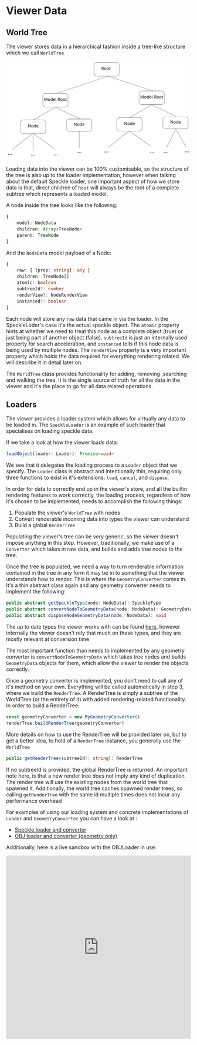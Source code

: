 # Viewer Data

## World Tree
The viewer stores data in a hierarchical fashion inside a tree-like structure which we call `WorldTree`

![Viewer Data](./img/tree.svg "Viewer Data")

Loading data into the viewer can be 100% customisable, so the structure of the tree is also up to the loader implementation, however when talking about the default Speckle loader, one important aspect of how we store data is that, direct children of `Root` will always be the root of a complete subtree which represents a loaded model.

A node inside the tree looks like the following:
```typescript
{
    model: NodeData
    children: Array<TreeNode>
    parent: TreeNode
}
```
And the `NodeData` model payload of a Node:
```typescript
{
    raw: { [prop: string]: any }
    children: TreeNode[]
    atomic: boolean
    subtreeId?: number
    renderView?: NodeRenderView
    instanced?: boolean
}
```
Each node will store any `raw` data that came in via the loader. In the SpeckleLoder's case it's the actual speckle object. The `atomic` property hints at whether we need to treat this node as a complete object (true) or just being part of another object (false). `subtreeId` is just an internally used property for search acceleration, and `instanced` tells if this node data is being used by multiple nodes. The `renderView` property is a very important property which holds the data required for everything rendering related. We will describe it in detail later on.

The `WorldTree` class provides functionality for adding, removing ,searching and walking the tree. It is the single source of truth for all the data in the viewer and it's the place to go for all data related operations.


## Loaders
The viewer provides a loader system which allows for virtually any data to be loaded in. The `SpeckleLoader` is an example of such loader that specialises on loading speckle data.

If we take a look at how the viewer loads data:
```typescript
loadObject(loader: Loader): Promise<void>
```
We see that it delegates the loading process to a `Loader` object that we specify. The `Loader` class is abstract and intentionally thin, requiring only three functions to exist in it's extensions: `load`, `cancel`, and `dispose`.

In order for data to correctly end up in the viewer's store, and all the builtin rendering features to work correctly, the loading process, regardless of how it's chosen to be implemented, needs to accomplish the following things:

1. Populate the viewer's `WorldTree` with nodes
2. Convert renderable incoming data into types the viewer can understand
3. Build a global `RenderTree`

Populating the viewer's tree can be very generic, so the viewer doesn't impose anything in this step. However, traditionally, we make use of a `Converter` which takes in raw data, and builds and adds tree nodes to the tree.

Once the tree is populated, we need a  way to turn renderable information contained in the tree in any form it may be in to something that the viewer understands how to render. This is where the `GeometryConverter` comes in. It's a thin abstract class again and any geometry converter needs to implement the following:
```typescript
public abstract getSpeckleType(node: NodeData): SpeckleType
public abstract convertNodeToGeometryData(node: NodeData): GeometryData
public abstract disposeNodeGeometryData(node: NodeData): void
```
The up to date types the viewer works with can be found [here](https://github.com/specklesystems/speckle-server/blob/631de589c5a78fc9891b3b50dbecb075e0661c90/packages/viewer/src/modules/loaders/GeometryConverter.ts#L4), however internally the viewer doesn't rely that much on these types, and they are mostly relevant at conversion time

The most important function than needs to implemented by any geometry converter is `convertNodeToGeometryData` which takes tree nodes and builds `GeometryData` objects for them, which allow the viewer to render the objects correctly.

Once a geometry converter is implemented, you don't need to call any of it's method on your own. Everything will be called automatically in step 3, where we build the `RenderTree`. A RenderTree is simply a subtree of the WorldTree (or the entirety of it) with added rendering-related functionality. In order to build a RenderTree:
```typescript
const geometryConverter = new MyGeometryConverter()
renderTree.buildRenderTree(geometryConverter)
```
More details on how to use the RenderTree will be provided later on, but to get a better idea, to hold of a `RenderTree` instance, you generally use the `WorldTree`
```typescript
public getRenderTree(subtreeId?: string): RenderTree
```
If no subtreeId is provided, the global RenderTree is returned. An important note here, is that a new render tree does not imply any kind of duplication. The render tree will use the existing nodes from the world tree that spawned it. Additionally, the world tree caches spawned render trees, so calling `getRenderTree` with the same id multiple times does not incur any performance overhead

For examples of using our loading system and concrete implementations of `Loader` and `GeometryConverter` you can have a look at :

* [Speckle loader and converter](https://github.com/specklesystems/speckle-server/tree/alex/API2.0/packages/viewer/src/modules/loaders/Speckle)
* [OBJ loader and converter (geometry only)](https://github.com/specklesystems/speckle-server/tree/alex/API2.0/packages/viewer/src/modules/loaders/OBJ)

Additionally, here is a live sandbox with the OBJLoader in use:

<iframe src="https://codesandbox.io/embed/pydvhz?view=Editor+%2B+Preview&module=%2Fpackage.json&hidenavigation=1"
     style="width:100%; height: 500px; border:0; border-radius: 4px; overflow:hidden;"
     title="Obj Loader"
     allow="accelerometer; ambient-light-sensor; camera; encrypted-media; geolocation; gyroscope; hid; microphone; midi; payment; usb; vr; xr-spatial-tracking"
     sandbox="allow-forms allow-modals allow-popups allow-presentation allow-same-origin allow-scripts"
></iframe>